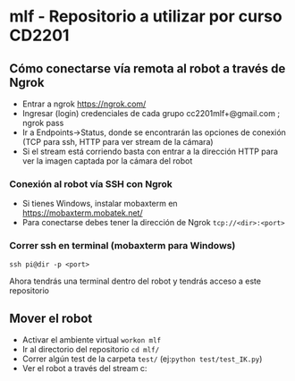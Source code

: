 # mlf - Repositorio a utilizar por curso CD2201

## Cómo conectarse vía remota al robot a través de Ngrok
- Entrar a ngrok https://ngrok.com/
- Ingresar (login) credenciales de cada grupo cc2201mlf+<project group>@gmail.com ; ngrok pass
- Ir a Endpoints->Status, donde se encontrarán las opciones de conexión (TCP para ssh, HTTP para ver stream de la cámara)
- Si el stream está corriendo basta con entrar a la dirección HTTP para ver la imagen captada por la cámara del robot
### Conexión al robot vía SSH con Ngrok
- Si tienes Windows, instalar mobaxterm en https://mobaxterm.mobatek.net/
- Para conectarse debes tener la dirección de Ngrok
  ``` tcp://<dir>:<port> ```
  
### Correr ssh en terminal (mobaxterm para Windows)
```
ssh pi@dir -p <port>
```
Ahora tendrás una terminal dentro del robot y tendrás acceso a este repositorio
  
## Mover el robot

- Activar el ambiente virtual ```workon mlf```
- Ir al directorio del repositorio ```cd mlf/```
- Correr algún test de la carpeta ```test/``` (ej:```python test/test_IK.py```)
- Ver el robot a través del stream c:
